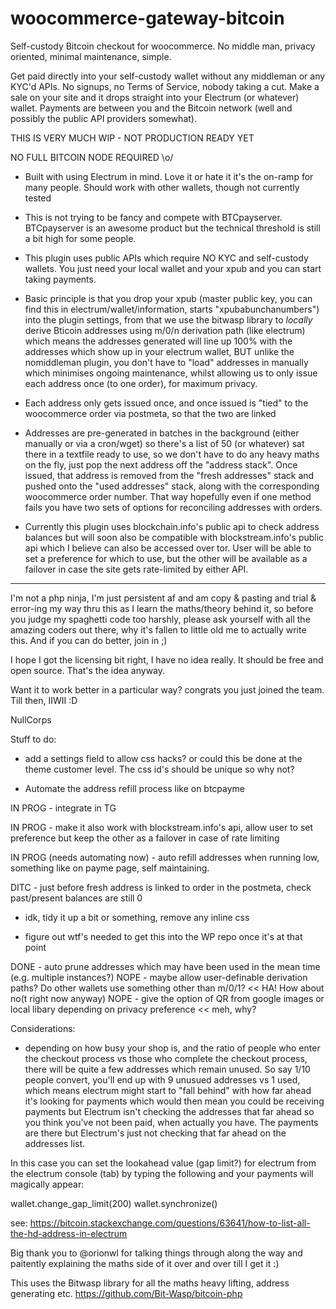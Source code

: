 # woocommerce-gateway-bitcoin
Self-custody Bitcoin checkout for woocommerce. No middle man, privacy oriented, minimal maintenance, simple.

Get paid directly into your self-custody wallet without any middleman or any KYC'd APIs.
No signups, no Terms of Service, nobody taking a cut. Make a sale on your site and it drops straight into 
your Electrum (or whatever) wallet. Payments are between you and the Bitcoin network (well and possibly
the public API providers somewhat).

THIS IS VERY MUCH WIP - NOT PRODUCTION READY YET

NO FULL BITCOIN NODE REQUIRED \o/


- Built with using Electrum in mind. Love it or hate it it's the on-ramp for many people. Should work with other wallets, though
not currently tested

- This is not trying to be fancy and compete with BTCpayserver. BTCpayserver is an awesome product but the technical
threshold is still a bit high for some people.

- This plugin uses public APIs which require NO KYC and self-custody wallets. You just need your local wallet and your xpub
and you can start taking payments.

- Basic principle is that you drop your xpub (master public key, you can find this in electrum/wallet/information, starts
"xpubabunchanumbers") into the plugin settings, from that we use the bitwasp library to *locally* derive Bticoin addresses
using m/0/n derivation path (like electrum) which means the addresses generated will line up 100% with the addresses
which show up in your electrum wallet, BUT unlike the nomiddleman plugin, you don't have to "load" addresses in manually which
minimises ongoing maintenance, whilst allowing us to only issue each address once (to one order), for maximum privacy.

- Each address only gets issued once, and once issued is "tied" to the woocommerce order via postmeta, so that the two are linked

- Addresses are pre-generated in batches in the background  (either manually or via a cron/wget) so there's a list of 50 (or whatever)
sat there in a textfile ready to use, so we don't have to do any heavy maths on the fly, just pop the next address off the "address stack".
Once issued, that address is removed from the "fresh addresses" stack and pushed onto the "used addresses" stack, along with the
corresponding woocommerce order number. That way hopefully even if one method fails you have two sets of options for reconciling addresses
with orders.

- Currently this plugin uses blockchain.info's public api to check address balances but will soon also be compatible with blockstream.info's public api which I believe can also be accessed over tor. User will be able to set a preference for which to use, but the other will be available as a failover in case the site gets rate-limited by either API.


-----------------------------

I'm not a php ninja, I'm just persistent af and am copy & pasting and trial & error-ing my way thru this as I learn the maths/theory behind it, so before you judge my spaghetti code too harshly, please ask yourself with all the amazing coders out there, why it's fallen to little old me to actually write this. And if you can do better, join in ;)

I hope I got the licensing bit right, I have no idea really. It should be free and open source. That's the idea anyway.

Want it to work better in a particular way? congrats you just joined the team. Till then, IIWII :D


NullCorps






Stuff to do:

- add a settings field to allow css hacks? or could this be done at the theme customer level. The css id's should be unique so why not?

- Automate the address refill process like on btcpayme

IN PROG - integrate in TG

IN PROG - make it also work with blockstream.info's api, allow user to set preference but keep the other as a failover in case of rate limiting

IN PROG (needs automating now) - auto refill addresses when running low, something like on payme page, self maintaining.

DITC - just before fresh address is linked to order in the postmeta, check past/present balances are still 0

- idk, tidy it up a bit or something, remove any inline css

- figure out wtf's needed to get this into the WP repo once it's at that point

DONE - auto prune addresses which may have been used in the mean time (e.g. multiple instances?)
NOPE - maybe allow user-definable derivation paths? Do other wallets use something other than m/0/1? << HA! How about no(t right now anyway)
NOPE - give the option of QR from google images or local libary depending on privacy preference << meh, why?


Considerations:


- depending on how busy your shop is, and the ratio of people who enter the checkout process vs those who complete the checkout process, there
will be quite a few addresses which remain unused. So say 1/10 people convert, you'll end up with 9 unusued addresses vs 1 used, which means 
electrum might start to "fall behind" with how far ahead it's looking for payments which would then mean you could be receiving payments but 
Electrum isn't checking the addresses that far ahead so you think you've not been paid, when actually you have. The payments are there but 
Electrum's just not checking that far ahead on the addresses list.

In this case you can set the lookahead value (gap limit?) for electrum from the electrum console (tab) by typing the following and your payments
will magically appear:

wallet.change_gap_limit(200)
wallet.synchronize()

see: https://bitcoin.stackexchange.com/questions/63641/how-to-list-all-the-hd-address-in-electrum


  


Big thank you to @orionwl for talking things through along the way and paitently explaining the maths side of it over and over till I get it :)

This uses the Bitwasp library for all the maths heavy lifting, address generating etc. https://github.com/Bit-Wasp/bitcoin-php
